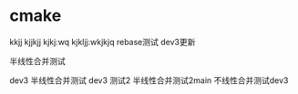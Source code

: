 # cmake
kkjj
kjjkjj
kjkj:wq
kjkljj:wkjkjq
rebase测试
dev3更新

半线性合并测试

dev3 半线性合并测试
dev3 测试2
半线性合并测试2main
不线性合并测试dev3

